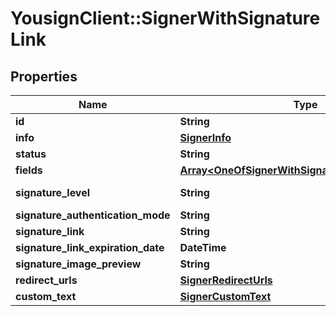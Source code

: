 # YousignClient::SignerWithSignatureLink

## Properties
Name | Type | Description | Notes
------------ | ------------- | ------------- | -------------
**id** | **String** |  | 
**info** | [**SignerInfo**](SignerInfo.md) |  | 
**status** | **String** |  | 
**fields** | [**Array&lt;OneOfSignerWithSignatureLinkFieldsItems&gt;**](.md) |  | 
**signature_level** | **String** |  | [default to &#x27;electronic_signature&#x27;]
**signature_authentication_mode** | **String** |  | 
**signature_link** | **String** |  | 
**signature_link_expiration_date** | **DateTime** |  | 
**signature_image_preview** | **String** |  | 
**redirect_urls** | [**SignerRedirectUrls**](SignerRedirectUrls.md) |  | 
**custom_text** | [**SignerCustomText**](SignerCustomText.md) |  | 

